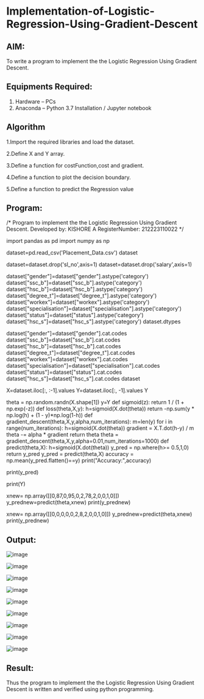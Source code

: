 # Implementation-of-Logistic-Regression-Using-Gradient-Descent

## AIM:
To write a program to implement the the Logistic Regression Using Gradient Descent.

## Equipments Required:
1. Hardware – PCs
2. Anaconda – Python 3.7 Installation / Jupyter notebook

## Algorithm
1.Import the required libraries and load the dataset.

2.Define X and Y array.

3.Define a function for costFunction,cost and gradient.

4.Define a function to plot the decision boundary.

5.Define a function to predict the Regression value 

## Program:
/*
Program to implement the the Logistic Regression Using Gradient Descent.
Developed by: KISHORE A
RegisterNumber: 212223110022
*/


import pandas as pd
import numpy as np


dataset=pd.read_csv('Placement_Data.csv')
dataset


dataset=dataset.drop('sl_no',axis=1)
dataset=dataset.drop('salary',axis=1)



dataset["gender"]=dataset["gender"].astype('category')
dataset["ssc_b"]=dataset["ssc_b"].astype('category')
dataset["hsc_b"]=dataset["hsc_b"].astype('category')
dataset["degree_t"]=dataset["degree_t"].astype('category')
dataset["workex"]=dataset["workex"].astype('category')
dataset["specialisation"]=dataset["specialisation"].astype('category')    
dataset["status"]=dataset["status"].astype('category') 
dataset["hsc_s"]=dataset["hsc_s"].astype('category')
dataset.dtypes



dataset["gender"]=dataset["gender"].cat.codes
dataset["ssc_b"]=dataset["ssc_b"].cat.codes
dataset["hsc_b"]=dataset["hsc_b"].cat.codes
dataset["degree_t"]=dataset["degree_t"].cat.codes
dataset["workex"]=dataset["workex"].cat.codes
dataset["specialisation"]=dataset["specialisation"].cat.codes   
dataset["status"]=dataset["status"].cat.codes
dataset["hsc_s"]=dataset["hsc_s"].cat.codes
dataset



X=dataset.iloc[:, :-1].values
Y=dataset.iloc[:, -1].values
Y


theta = np.random.randn(X.shape[1])
y=Y
def sigmoid(z):
    return 1 / (1 + np.exp(-z))
def loss(theta,X,y):
    h=sigmoid(X.dot(theta))
    return -np.sum(y * np.log(h) + (1 - y)*np.log(1-h))
def gradient_descent(theta,X,y,alpha,num_iterations):
    m=len(y)
    for i in range(num_iterations):
        h=sigmoid(X.dot(theta))
        gradient = X.T.dot(h-y) / m
        theta -= alpha * gradient
    return theta
theta = gradient_descent(theta,X,y,alpha=0.01,num_iterations=1000)
def predict(theta,X):
    h=sigmoid(X.dot(theta))
    y_pred = np.where(h>= 0.5,1,0)
    return y_pred
y_pred = predict(theta,X)
accuracy = np.mean(y_pred.flatten()==y)
print("Accuracy:",accuracy)



print(y_pred)



print(Y)



xnew= np.array([[0,87,0,95,0,2,78,2,0,0,1,0]])
y_prednew=predict(theta,xnew)
print(y_prednew)



xnew= np.array([[0,0,0,0,0,2,8,2,0,0,1,0]])
y_prednew=predict(theta,xnew)
print(y_prednew)


## Output:

![image](https://github.com/user-attachments/assets/8e5a05bb-7dae-42ca-b024-f875234ce6eb)


![image](https://github.com/user-attachments/assets/2060b3ae-2fb7-4d5a-a28b-51f09469129d)


![image](https://github.com/user-attachments/assets/c12086cf-0322-40d1-b300-d25b8bd80941)


![image](https://github.com/user-attachments/assets/ca41b2cd-7e31-4f89-a3fb-3973ff502660)


![image](https://github.com/user-attachments/assets/aa985ab2-513a-49d5-95e9-f3836bb17233)


![image](https://github.com/user-attachments/assets/8837dad1-fd19-4df3-94c9-38368582aebd)


![image](https://github.com/user-attachments/assets/aec9fb0b-ec7f-475f-b2f6-95f55c4d6a13)


![image](https://github.com/user-attachments/assets/0aaabff6-9d0a-48cd-9122-8e5aac06ef8e)


![image](https://github.com/user-attachments/assets/7e3031ff-f8e5-459b-8513-5ff7c6e61ae8)

## Result:
Thus the program to implement the the Logistic Regression Using Gradient Descent is written and verified using python programming.
